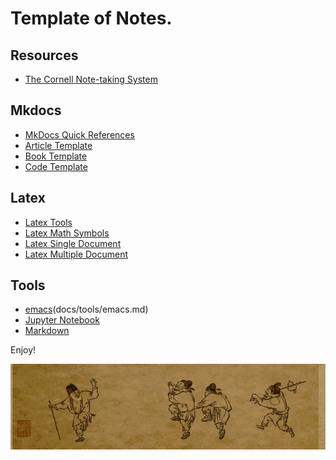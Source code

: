 # Template of Notes.


## Resources

- [The Cornell Note-taking System](docs/_templates/Cornell-NoteTaking-System.pdf)

## Mkdocs

- [MkDocs Quick References](docs/mkdocs/mkdocs-quick-ref.md)
- [Article Template](docs/_templates/article.md)
- [Book Template](docs/_templates/book.md)
- [Code Template](docs/_templates/code.md)

## Latex

- [Latex Tools](docs/latex/latex-tools.md)
- [Latex Math Symbols](docs/latex/latex-math-symbols.md)
- [Latex Single Document](docs/_templates/template-latex/single-document/template-ariticle.tex)
- [Latex Multiple Document](docs/_templates/template-latex/divided-documents/template-ariticle.tex)


## Tools

- [emacs]()(docs/tools/emacs.md)
- [Jupyter Notebook](docs/tools/jupyter.md)
- [Markdown](docs/tools/markdown.md)

Enjoy!

![Fun](docs/images/fun.gif)
